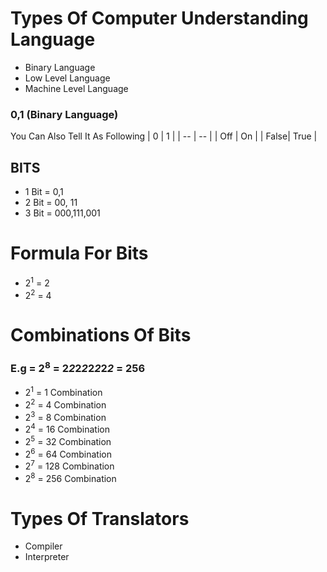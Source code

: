 # Types Of Computer Understanding  Language 
* Binary Language
* Low Level Language
* Machine Level Language




### 0,1 (Binary Language)

You Can Also Tell It As Following 
| 0    | 1    |
| --   | --   |
| Off  | On   |
| False| True |

## BITS

* 1 Bit = 0,1 
* 2 Bit = 00, 11
* 3 Bit = 000,111,001

# Formula For Bits

* 2<sup>1</sup> = 2 
* 2<sup>2</sup> = 4 

# Combinations Of Bits
### E.g = 2<sup>8</sup> = 2*2*2*2*2*2*2*2* = 256
* 2<sup>1</sup> = 1 Combination
* 2<sup>2</sup> = 4 Combination 
* 2<sup>3</sup> = 8 Combination
* 2<sup>4</sup> = 16 Combination
* 2<sup>5</sup> = 32 Combination
* 2<sup>6</sup> = 64 Combination
* 2<sup>7</sup> = 128 Combination
* 2<sup>8</sup> = 256 Combination


# Types Of Translators 

* Compiler
* Interpreter





